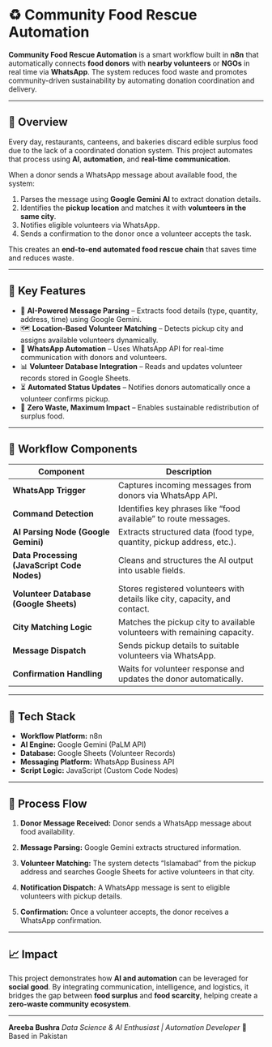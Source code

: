 # ♻️ Community Food Rescue Automation

**Community Food Rescue Automation** is a smart workflow built in **n8n** that automatically connects **food donors** with **nearby volunteers** or **NGOs** in real time via **WhatsApp**.
The system reduces food waste and promotes community-driven sustainability by automating donation coordination and delivery.

---

## 📖 Overview

Every day, restaurants, canteens, and bakeries discard edible surplus food due to the lack of a coordinated donation system.
This project automates that process using **AI**, **automation**, and **real-time communication**.

When a donor sends a WhatsApp message about available food, the system:

1. Parses the message using **Google Gemini AI** to extract donation details.
2. Identifies the **pickup location** and matches it with **volunteers in the same city**.
3. Notifies eligible volunteers via WhatsApp.
4. Sends a confirmation to the donor once a volunteer accepts the task.

This creates an **end-to-end automated food rescue chain** that saves time and reduces waste.

---

## 🚀 Key Features

* 🤖 **AI-Powered Message Parsing** – Extracts food details (type, quantity, address, time) using Google Gemini.
* 🗺️ **Location-Based Volunteer Matching** – Detects pickup city and assigns available volunteers dynamically.
* 📲 **WhatsApp Automation** – Uses WhatsApp API for real-time communication with donors and volunteers.
* 📊 **Volunteer Database Integration** – Reads and updates volunteer records stored in Google Sheets.
* ⏳ **Automated Status Updates** – Notifies donors automatically once a volunteer confirms pickup.
* 🌱 **Zero Waste, Maximum Impact** – Enables sustainable redistribution of surplus food.

---

## 🧩 Workflow Components

| Component                                   | Description                                                                 |
| ------------------------------------------- | --------------------------------------------------------------------------- |
| **WhatsApp Trigger**                        | Captures incoming messages from donors via WhatsApp API.                    |
| **Command Detection**                       | Identifies key phrases like “food available” to route messages.             |
| **AI Parsing Node (Google Gemini)**         | Extracts structured data (food type, quantity, pickup address, etc.).       |
| **Data Processing (JavaScript Code Nodes)** | Cleans and structures the AI output into usable fields.                     |
| **Volunteer Database (Google Sheets)**      | Stores registered volunteers with details like city, capacity, and contact. |
| **City Matching Logic**                     | Matches the pickup city to available volunteers with remaining capacity.    |
| **Message Dispatch**                        | Sends pickup details to suitable volunteers via WhatsApp.                   |
| **Confirmation Handling**                   | Waits for volunteer response and updates the donor automatically.           |

---

## 🧰 Tech Stack

* **Workflow Platform:** n8n
* **AI Engine:** Google Gemini (PaLM API)
* **Database:** Google Sheets (Volunteer Records)
* **Messaging Platform:** WhatsApp Business API
* **Script Logic:** JavaScript (Custom Code Nodes)

---

## 🔄 Process Flow

1. **Donor Message Received:**
   Donor sends a WhatsApp message about food availability.
   
3. **Message Parsing:**
   Google Gemini extracts structured information.

4. **Volunteer Matching:**
   The system detects “Islamabad” from the pickup address and searches Google Sheets for active volunteers in that city.

5. **Notification Dispatch:**
   A WhatsApp message is sent to eligible volunteers with pickup details.

6. **Confirmation:**
   Once a volunteer accepts, the donor receives a WhatsApp confirmation.

---

## 📈 Impact

This project demonstrates how **AI and automation** can be leveraged for **social good**.
By integrating communication, intelligence, and logistics, it bridges the gap between **food surplus** and **food scarcity**, helping create a **zero-waste community ecosystem**.

---

**Areeba Bushra**
*Data Science & AI Enthusiast | Automation Developer*
📍 Based in Pakistan

